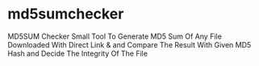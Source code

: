 # md5sumchecker
MD5SUM Checker Small Tool To Generate MD5 Sum Of Any File Downloaded With Direct Link &amp; and Compare The Result  With Given MD5 Hash and Decide The Integrity Of The File
